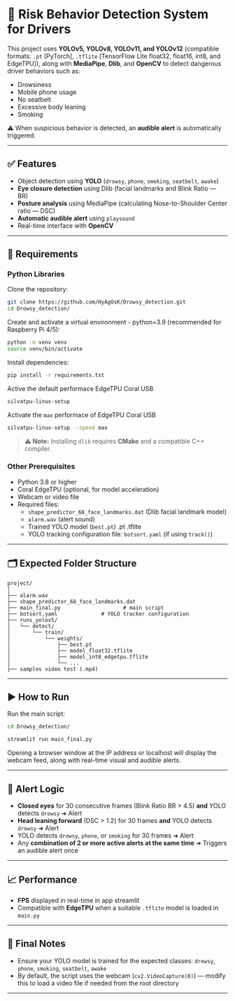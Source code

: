 
# 🚨 Risk Behavior Detection System for Drivers

This project uses **YOLOv5, YOLOv8, YOLOv11, and YOLOv12** (compatible formats: `.pt` [PyTorch], `.tflite` [TensorFlow Lite float32, float16, int8, and EdgeTPU]), along with **MediaPipe**, **Dlib**, and **OpenCV** to detect dangerous driver behaviors such as:

- Drowsiness  
- Mobile phone usage  
- No seatbelt  
- Excessive body leaning  
- Smoking  

⚠️ When suspicious behavior is detected, an **audible alert** is automatically triggered.

---

## ✅ Features

- Object detection using **YOLO** (`drowsy`, `phone`, `smoking`, `seatbelt`, `awake`)
- **Eye closure detection** using Dlib (facial landmarks and Blink Ratio — BR)
- **Posture analysis** using MediaPipe (calculating Nose-to-Shoulder Center ratio — DSC)
- **Automatic audible alert** using `playsound`
- Real-time interface with **OpenCV**

---

## 🧰 Requirements

### Python Libraries

Clone the repository:

```bash
git clone https://github.com/HyAgOsK/Drowsy_detection.git
cd Drowsy_detection/
```

Create and activate a virtual environment - python=3.9 (recommended for Raspberry Pi 4/5):

```bash
python -m venv venv
source venv/bin/activate
```

Install dependencies:

```bash
pip install -r requirements.txt
```

Active the default performace EdgeTPU Coral USB

```bash
silvatpu-linux-setup
```

Activate the `max` performace of EdgeTPU Coral USB

```bash
silvatpu-linux-setup --speed max

```

> ⚠️ **Note:** Installing `dlib` requires **CMake** and a compatible C++ compiler.
> 
### Other Prerequisites

- Python 3.8 or higher  
- Coral EdgeTPU (optional, for model acceleration)  
- Webcam or video file  
- Required files:
  - `shape_predictor_68_face_landmarks.dat` (Dlib facial landmark model)
  - `alarm.wav` (alert sound)
  - Trained YOLO model (`best.pt`) .pt .tflite
  - YOLO tracking configuration file: `botsort.yaml` (if using `track()`)

---

## 🗂️ Expected Folder Structure

```
project/
│
├── alarm.wav
├── shape_predictor_68_face_landmarks.dat
├── main_final.py                    # main script
├── botsort.yaml              # YOLO tracker configuration
├── runs_yolov5/
│   └── detect/
│       └── train/
│           └── weights/
│               ├── best.pt
│               ├── model_float32.tflite
│               ├── model_int8_edgetpu.tflite
│               └── ...
├── samples video test (.mp4)
```

---

## ▶️ How to Run

Run the main script:

```bash
cd Drowsy_detection/

streamlit run main_final.py
```

Opening a browser window at the IP address or localhost will display the webcam feed, along with real-time visual and audible alerts.

---

## 🧠 Alert Logic

- **Closed eyes** for 30 consecutive frames (Blink Ratio BR > 4.5) **and** YOLO detects `drowsy` ➜ Alert
- **Head leaning forward** (DSC > 1.2) for 30 frames **and** YOLO detects `drowsy` ➜ Alert
- YOLO detects `drowsy`, `phone`, or `smoking` for 30 frames ➜ Alert
- Any **combination of 2 or more active alerts at the same time** ➜ Triggers an audible alert once

---

## 📈 Performance

- **FPS** displayed in real-time in app streamlit 
- Compatible with **EdgeTPU** when a suitable `.tflite` model is loaded in `main.py`

---

## 📌 Final Notes

- Ensure your YOLO model is trained for the expected classes: `drowsy`, `phone`, `smoking`, `seatbelt`, `awake`
- By default, the script uses the webcam (`cv2.VideoCapture(0)`) — modify this to load a video file if needed from the root directory

---
